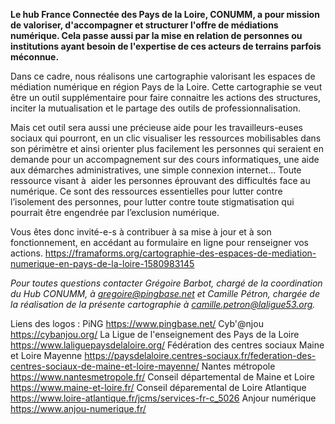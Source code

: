 <b>Le hub France Connectée des Pays de la Loire, CONUMM, a pour mission de valoriser, d'accompagner et structurer l'offre de médiations numérique. Cela passe aussi par la mise en relation de personnes ou institutions ayant besoin de l'expertise de ces acteurs de terrains parfois méconnue.</b>

Dans ce cadre, nous réalisons une cartographie valorisant les espaces de médiation numérique en région Pays de la Loire. Cette cartographie se veut être un outil supplémentaire pour faire connaitre les actions des structures, inciter la mutualisation et le partage des outils de professionnalisation.

Mais cet outil sera aussi une précieuse aide pour les travailleurs-euses sociaux qui pourront, en un clic visualiser les ressources mobilisables dans son périmètre et ainsi orienter plus facilement les personnes qui seraient en demande pour un accompagnement sur des cours informatiques, une aide aux démarches administratives, une simple connexion internet… Toute ressource visant à  aider les personnes éprouvant des difficultés face au numérique. Ce sont des ressources essentielles pour lutter contre l’isolement des personnes, pour lutter contre toute stigmatisation qui pourrait être engendrée par l’exclusion numérique. 

Vous êtes donc invité-e-s à contribuer à sa mise à jour et à son fonctionnement, en accédant au formulaire en ligne pour renseigner vos actions. https://framaforms.org/cartographie-des-espaces-de-mediation-numerique-en-pays-de-la-loire-1580983145

<i>Pour toutes questions contacter Grégoire Barbot, chargé de la coordination du Hub CONUMM, à gregoire@pingbase.net et Camille Pétron, chargée de la réalisation de la présente cartographie à camille.petron@laligue53.org. </i>



Liens des logos :
PiNG https://www.pingbase.net/ 
Cyb'@njou https://cybanjou.org/ 
La Ligue de l'enseignement des Pays de la Loire https://www.laliguepaysdelaloire.org/ 
Fédération des centres sociaux Maine et Loire Mayenne https://paysdelaloire.centres-sociaux.fr/federation-des-centres-sociaux-de-maine-et-loire-mayenne/ 
Nantes métropole https://www.nantesmetropole.fr/ Conseil départemental de Maine et Loire https://www.maine-et-loire.fr/ 
Conseil déparemental de Loire Atlantique https://www.loire-atlantique.fr/jcms/services-fr-c_5026 
Anjour numérique https://www.anjou-numerique.fr/
